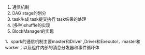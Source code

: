  1. 通信机制   
 2. DAG stage的划分
 3. task生成 task提交执行 task结果的处理
 4. (多种)shuffle的实现
 5. BlockManager的实现

 1、spark的通信机制主要master和Driver ,Driver和Executor，master和worker；以及组件内部的消息分发器和事件循环体   
